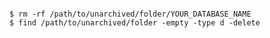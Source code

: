 <!-- usedin: [ _includes/_inlines/AddOns/common/database-backups/database-backups_mongodb.md] -->

```

$ rm -rf /path/to/unarchived/folder/YOUR_DATABASE_NAME
$ find /path/to/unarchived/folder -empty -type d -delete

```
